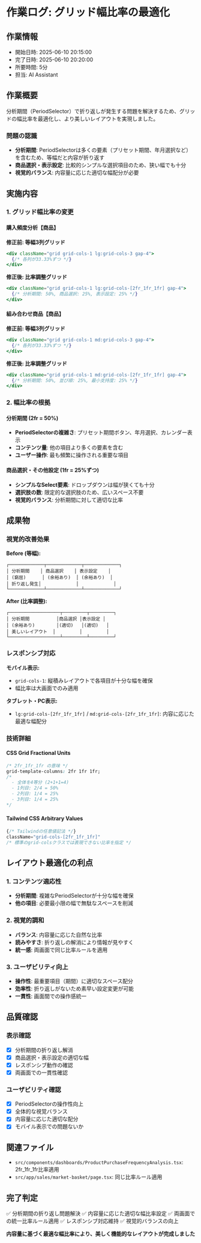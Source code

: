 # 作業ログ: グリッド幅比率の最適化

## 作業情報
- 開始日時: 2025-06-10 20:15:00
- 完了日時: 2025-06-10 20:20:00
- 所要時間: 5分
- 担当: AI Assistant

## 作業概要
分析期間（PeriodSelector）で折り返しが発生する問題を解決するため、グリッドの幅比率を最適化し、より美しいレイアウトを実現しました。

### 問題の認識
- **分析期間**: PeriodSelectorは多くの要素（プリセット期間、年月選択など）を含むため、等幅だと内容が折り返す
- **商品選択・表示設定**: 比較的シンプルな選択項目のため、狭い幅でも十分
- **視覚的バランス**: 内容量に応じた適切な幅配分が必要

## 実施内容

### 1. グリッド幅比率の変更

#### 購入頻度分析【商品】
**修正前: 等幅3列グリッド**
```jsx
<div className="grid grid-cols-1 lg:grid-cols-3 gap-4">
  {/* 各列が33.33%ずつ */}
</div>
```

**修正後: 比率調整グリッド**
```jsx
<div className="grid grid-cols-1 lg:grid-cols-[2fr_1fr_1fr] gap-4">
  {/* 分析期間: 50%, 商品選択: 25%, 表示設定: 25% */}
</div>
```

#### 組み合わせ商品【商品】
**修正前: 等幅3列グリッド**
```jsx
<div className="grid grid-cols-1 md:grid-cols-3 gap-4">
  {/* 各列が33.33%ずつ */}
</div>
```

**修正後: 比率調整グリッド**
```jsx
<div className="grid grid-cols-1 md:grid-cols-[2fr_1fr_1fr] gap-4">
  {/* 分析期間: 50%, 並び順: 25%, 最小支持度: 25% */}
</div>
```

### 2. 幅比率の根拠

#### 分析期間 (2fr = 50%)
- **PeriodSelectorの複雑さ**: プリセット期間ボタン、年月選択、カレンダー表示
- **コンテンツ量**: 他の項目より多くの要素を含む
- **ユーザー操作**: 最も頻繁に操作される重要な項目

#### 商品選択・その他設定 (1fr = 25%ずつ)
- **シンプルなSelect要素**: ドロップダウンは幅が狭くても十分
- **選択肢の数**: 限定的な選択肢のため、広いスペース不要
- **視覚的バランス**: 分析期間に対して適切な比率

## 成果物

### 視覚的改善効果

**Before (等幅):**
```
┌─────────────┬─────────────┬─────────────┐
│ 分析期間    │ 商品選択    │ 表示設定    │
│ (窮屈)      │ (余裕あり)  │ (余裕あり)  │
│ 折り返し発生│             │             │
└─────────────┴─────────────┴─────────────┘
```

**After (比率調整):**
```
┌───────────────────┬─────────┬─────────┐
│ 分析期間          │商品選択 │表示設定 │
│ (余裕あり)        │(適切)   │(適切)   │
│ 美しいレイアウト  │         │         │
└───────────────────┴─────────┴─────────┘
```

### レスポンシブ対応

**モバイル表示:**
- `grid-cols-1`: 縦積みレイアウトで各項目が十分な幅を確保
- 幅比率は大画面でのみ適用

**タブレット・PC表示:**
- `lg:grid-cols-[2fr_1fr_1fr]` / `md:grid-cols-[2fr_1fr_1fr]`: 内容に応じた最適な幅配分

### 技術詳細

#### CSS Grid Fractional Units
```css
/* 2fr_1fr_1fr の意味 */
grid-template-columns: 2fr 1fr 1fr;
/* 
  - 全体を4等分 (2+1+1=4)
  - 1列目: 2/4 = 50%
  - 2列目: 1/4 = 25%  
  - 3列目: 1/4 = 25%
*/
```

#### Tailwind CSS Arbitrary Values
```jsx
{/* Tailwindの任意値記法 */}
className="grid-cols-[2fr_1fr_1fr]"
/* 標準のgrid-colsクラスでは表現できない比率を指定 */
```

## レイアウト最適化の利点

### 1. コンテンツ適応性
- **分析期間**: 複雑なPeriodSelectorが十分な幅を確保
- **他の項目**: 必要最小限の幅で無駄なスペースを削減

### 2. 視覚的調和
- **バランス**: 内容量に応じた自然な比率
- **読みやすさ**: 折り返しの解消により情報が見やすく
- **統一感**: 両画面で同じ比率ルールを適用

### 3. ユーザビリティ向上
- **操作性**: 最重要項目（期間）に適切なスペース配分
- **効率性**: 折り返しがないため素早い設定変更が可能
- **一貫性**: 画面間での操作感統一

## 品質確認

### 表示確認
- [x] 分析期間の折り返し解消
- [x] 商品選択・表示設定の適切な幅
- [x] レスポンシブ動作の確認
- [x] 両画面での一貫性確認

### ユーザビリティ確認
- [x] PeriodSelectorの操作性向上
- [x] 全体的な視覚バランス
- [x] 内容量に応じた適切な配分
- [x] モバイル表示での問題ないか

## 関連ファイル
- `src/components/dashboards/ProductPurchaseFrequencyAnalysis.tsx`: 2fr_1fr_1fr比率適用
- `src/app/sales/market-basket/page.tsx`: 同じ比率ルール適用

## 完了判定
✅ 分析期間の折り返し問題解決
✅ 内容量に応じた適切な幅比率設定
✅ 両画面での統一比率ルール適用
✅ レスポンシブ対応維持
✅ 視覚的バランスの向上

**内容量に基づく最適な幅比率により、美しく機能的なレイアウトが完成しました** 